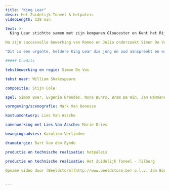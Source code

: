 ```yaml
---
title: "King Lear"
descr: Het Zuidelijk Toneel & hetpaleis
videoLength: 128 min

text: >-
  King Lear stichtte samen met zijn kompanen Gloucester en Kent het Rijk, over de oude grenzen heen. Maar de geest is uit de fles. Het zijn verwarrende tijden. Het Rijk kreunt onder het beleid van een oude mannen-generatie die hardnekkig de eenheid wil bewaren. Een jonge generatie stelt de idealen van het Rijk in vraag: het is buigen of barsten.Wanneer zelfs zijn drie dochters zich tegen de idealen van het Rijk keren, kan de zieke Lear dit ultieme verraad alleen maar persoonlijk nemen. Hij barst. En met hem het Rijk.

Na zijn succesvolle bewerking van Romeo en Julia onderzoekt Simon De Vos de huidige malaise van de Europese Unie aan de hand van King Lear. Hij maakt er een hedendaags, politiek steekspel van over ijdele machthebbers, grote idealen, persoonlijk belang, trouw en verraad.

"Dit is een urgente, heldere King Lear die jong én oud aanspreekt en wil aansporen tot politiek bewustzijn" - Els Van Steenberghe in Knack Focus

##### Credits

tekstbewerking en regie: Simon De Vos

tekst naar: William Shakespeare

compositie: Stijn Cole

spel: Simon Boer, Evgenia Brendes, Nona Buhrs, Bram De Win, Jan Hammenecker, Michaël Pas, Kaspar Schellingerhout, Krisjan Schellingerhout, Jobst Schnibbe, Scarlet Tummers

vormgeving/scenografie: Mark Van Denesse

kostuumontwerp: Lies Van Assche

samenwerking met Lies Van Assche: Marie Dries

bewegingsadvies: Karolien Verlinden

dramaturgie: Bart Van den Eynde

productie en technische realisatie: hetpaleis

productie en technische realisatie: Het Zuidelijk Toneel - Tilburg

Opname video door [Beeldstorm](http://www.beeldstorm.be) o.l.v. Jan Bosteels  

‍
---
```

